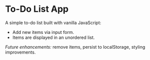 # To-Do List App

A simple to-do list built with vanilla JavaScript:
- Add new items via input form.
- Items are displayed in an unordered list.

_Future enhancements:_ remove items, persist to localStorage, styling improvements.
